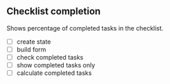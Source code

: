 ## Checklist completion

Shows percentage of completed tasks in the checklist.

- [ ] create state
- [ ] build form
- [ ] check completed tasks
- [ ] show completed tasks only
- [ ] calculate completed tasks

